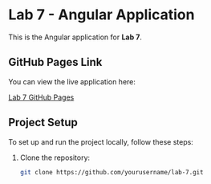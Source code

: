 # Lab 7 - Angular Application

This is the Angular application for **Lab 7**.

## GitHub Pages Link

You can view the live application here:

[Lab 7 GitHub Pages](https://c20334466.github.io/lab-7/)

## Project Setup

To set up and run the project locally, follow these steps:

1. Clone the repository:
   ```bash
   git clone https://github.com/yourusername/lab-7.git
